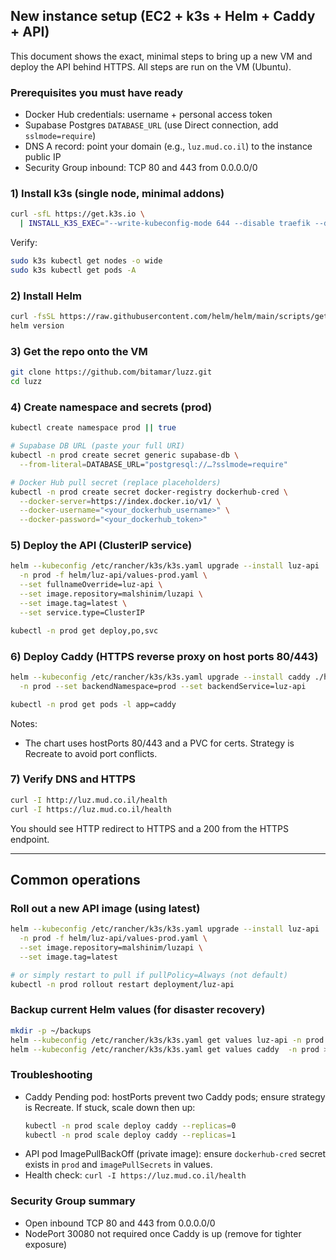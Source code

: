 ## New instance setup (EC2 + k3s + Helm + Caddy + API)

This document shows the exact, minimal steps to bring up a new VM and deploy the API behind HTTPS. All steps are run on the VM (Ubuntu).

### Prerequisites you must have ready

- Docker Hub credentials: username + personal access token
- Supabase Postgres `DATABASE_URL` (use Direct connection, add `sslmode=require`)
- DNS A record: point your domain (e.g., `luz.mud.co.il`) to the instance public IP
- Security Group inbound: TCP 80 and 443 from 0.0.0.0/0

### 1) Install k3s (single node, minimal addons)

```bash
curl -sfL https://get.k3s.io \
  | INSTALL_K3S_EXEC="--write-kubeconfig-mode 644 --disable traefik --disable servicelb --disable metrics-server" sh -
```

Verify:

```bash
sudo k3s kubectl get nodes -o wide
sudo k3s kubectl get pods -A
```

### 2) Install Helm

```bash
curl -fsSL https://raw.githubusercontent.com/helm/helm/main/scripts/get-helm-3 | bash
helm version
```

### 3) Get the repo onto the VM

```bash
git clone https://github.com/bitamar/luzz.git
cd luzz
```

### 4) Create namespace and secrets (prod)

```bash
kubectl create namespace prod || true

# Supabase DB URL (paste your full URI)
kubectl -n prod create secret generic supabase-db \
  --from-literal=DATABASE_URL="postgresql://…?sslmode=require"

# Docker Hub pull secret (replace placeholders)
kubectl -n prod create secret docker-registry dockerhub-cred \
  --docker-server=https://index.docker.io/v1/ \
  --docker-username="<your_dockerhub_username>" \
  --docker-password="<your_dockerhub_token>"
```

### 5) Deploy the API (ClusterIP service)

```bash
helm --kubeconfig /etc/rancher/k3s/k3s.yaml upgrade --install luz-api ./helm/luz-api \
  -n prod -f helm/luz-api/values-prod.yaml \
  --set fullnameOverride=luz-api \
  --set image.repository=malshinim/luzapi \
  --set image.tag=latest \
  --set service.type=ClusterIP

kubectl -n prod get deploy,po,svc
```

### 6) Deploy Caddy (HTTPS reverse proxy on host ports 80/443)

```bash
helm --kubeconfig /etc/rancher/k3s/k3s.yaml upgrade --install caddy ./helm/caddy \
  -n prod --set backendNamespace=prod --set backendService=luz-api

kubectl -n prod get pods -l app=caddy
```

Notes:

- The chart uses hostPorts 80/443 and a PVC for certs. Strategy is Recreate to avoid port conflicts.

### 7) Verify DNS and HTTPS

```bash
curl -I http://luz.mud.co.il/health
curl -I https://luz.mud.co.il/health
```

You should see HTTP redirect to HTTPS and a 200 from the HTTPS endpoint.

---

## Common operations

### Roll out a new API image (using latest)

```bash
helm --kubeconfig /etc/rancher/k3s/k3s.yaml upgrade --install luz-api ./helm/luz-api \
  -n prod -f helm/luz-api/values-prod.yaml \
  --set image.repository=malshinim/luzapi \
  --set image.tag=latest

# or simply restart to pull if pullPolicy=Always (not default)
kubectl -n prod rollout restart deployment/luz-api
```

### Backup current Helm values (for disaster recovery)

```bash
mkdir -p ~/backups
helm --kubeconfig /etc/rancher/k3s/k3s.yaml get values luz-api -n prod > ~/backups/luz-api.values.yaml
helm --kubeconfig /etc/rancher/k3s/k3s.yaml get values caddy  -n prod > ~/backups/caddy.values.yaml
```

### Troubleshooting

- Caddy Pending pod: hostPorts prevent two Caddy pods; ensure strategy is Recreate. If stuck, scale down then up:
  ```bash
  kubectl -n prod scale deploy caddy --replicas=0
  kubectl -n prod scale deploy caddy --replicas=1
  ```
- API pod ImagePullBackOff (private image): ensure `dockerhub-cred` secret exists in `prod` and `imagePullSecrets` in values.
- Health check: `curl -I https://luz.mud.co.il/health`

### Security Group summary

- Open inbound TCP 80 and 443 from 0.0.0.0/0
- NodePort 30080 not required once Caddy is up (remove for tighter exposure)

